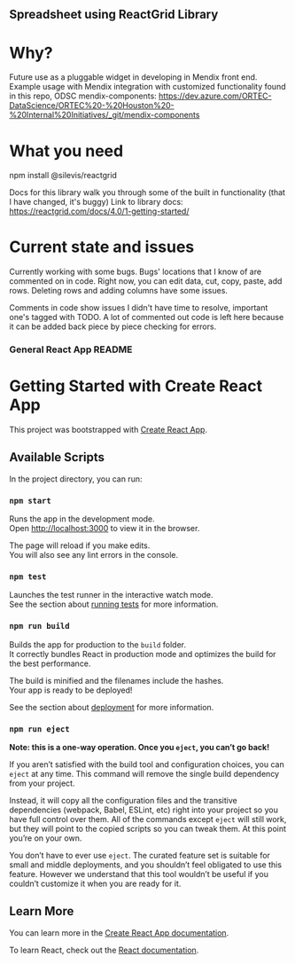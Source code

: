 ## Spreadsheet using ReactGrid Library

# Why?

Future use as a pluggable widget in developing in Mendix front end. Example usage with Mendix integration with customized functionality found in this repo, ODSC mendix-components: https://dev.azure.com/ORTEC-DataScience/ORTEC%20-%20Houston%20-%20Internal%20Initiatives/_git/mendix-components 

# What you need
npm install @silevis/reactgrid

Docs for this library walk you through some of the built in functionality (that I have changed, it's buggy)
Link to library docs: https://reactgrid.com/docs/4.0/1-getting-started/ 

# Current state and issues

Currently working with some bugs. Bugs' locations that I know of are commented on in code. Right now, you can edit data, cut, copy, paste, add rows. Deleting rows and adding columns have some issues. 

Comments in code show issues I didn't have time to resolve, important one's tagged with TODO. A lot of commented out code is left here because it can be added back piece by piece checking for errors.

### General React App README

# Getting Started with Create React App

This project was bootstrapped with [Create React App](https://github.com/facebook/create-react-app).

## Available Scripts

In the project directory, you can run:

### `npm start`

Runs the app in the development mode.\
Open [http://localhost:3000](http://localhost:3000) to view it in the browser.

The page will reload if you make edits.\
You will also see any lint errors in the console.

### `npm test`

Launches the test runner in the interactive watch mode.\
See the section about [running tests](https://facebook.github.io/create-react-app/docs/running-tests) for more information.

### `npm run build`

Builds the app for production to the `build` folder.\
It correctly bundles React in production mode and optimizes the build for the best performance.

The build is minified and the filenames include the hashes.\
Your app is ready to be deployed!

See the section about [deployment](https://facebook.github.io/create-react-app/docs/deployment) for more information.

### `npm run eject`

**Note: this is a one-way operation. Once you `eject`, you can’t go back!**

If you aren’t satisfied with the build tool and configuration choices, you can `eject` at any time. This command will remove the single build dependency from your project.

Instead, it will copy all the configuration files and the transitive dependencies (webpack, Babel, ESLint, etc) right into your project so you have full control over them. All of the commands except `eject` will still work, but they will point to the copied scripts so you can tweak them. At this point you’re on your own.

You don’t have to ever use `eject`. The curated feature set is suitable for small and middle deployments, and you shouldn’t feel obligated to use this feature. However we understand that this tool wouldn’t be useful if you couldn’t customize it when you are ready for it.

## Learn More

You can learn more in the [Create React App documentation](https://facebook.github.io/create-react-app/docs/getting-started).

To learn React, check out the [React documentation](https://reactjs.org/).
